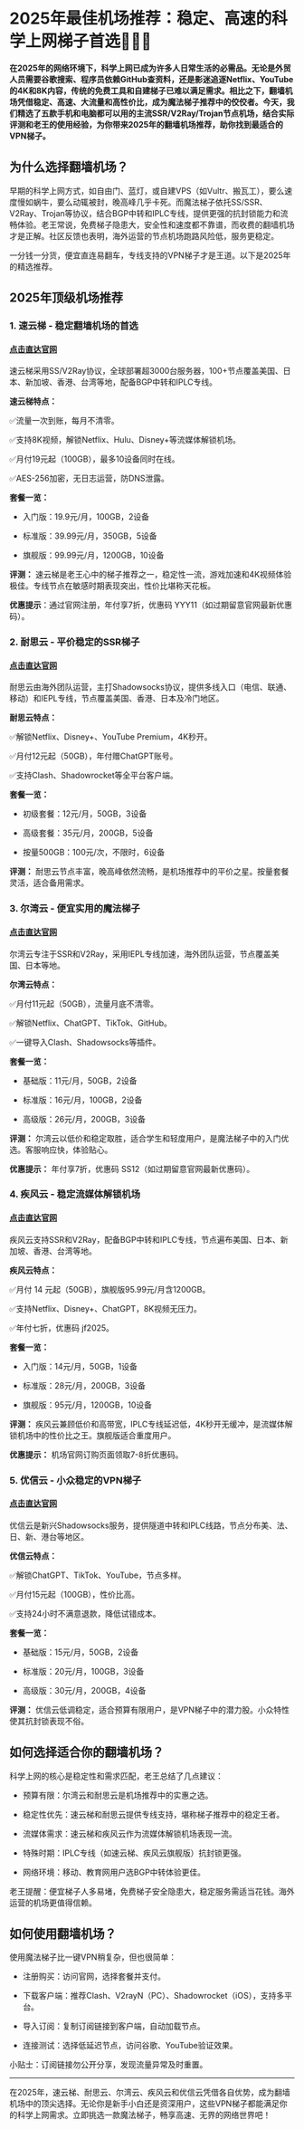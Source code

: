 # 2025年最佳机场推荐：稳定、高速的科学上网梯子首选🏅🏅🏅
**在2025年的网络环境下，科学上网已成为许多人日常生活的必需品。无论是外贸人员需要谷歌搜索、程序员依赖GitHub查资料，还是影迷追逐Netflix、YouTube的4K和8K内容，传统的免费工具和自建梯子已难以满足需求。相比之下，翻墙机场凭借稳定、高速、大流量和高性价比，成为魔法梯子推荐中的佼佼者。今天，我们精选了五款手机和电脑都可以用的主流SSR/V2Ray/Trojan节点机场，结合实际评测和老王的使用经验，为你带来2025年的翻墙机场推荐，助你找到最适合的VPN梯子。**

## 为什么选择翻墙机场？
早期的科学上网方式，如自由门、蓝灯，或自建VPS（如Vultr、搬瓦工），要么速度慢如蜗牛，要么动辄被封，晚高峰几乎卡死。而魔法梯子依托SS/SSR、V2Ray、Trojan等协议，结合BGP中转和IPLC专线，提供更强的抗封锁能力和流畅体验。老王常说，免费梯子隐患大，安全性和速度都不靠谱，而收费的翻墙机场才是正解。社区反馈也表明，海外运营的节点机场跑路风险低，服务更稳定。

一分钱一分货，便宜直连易翻车，专线支持的VPN梯子才是王道。以下是2025年的精选推荐。

## 2025年顶级机场推荐
### 1. 速云梯 - 稳定翻墙机场的首选
#### [点击直达官网](https://go.1vpn.cc/suyu)
速云梯采用SS/V2Ray协议，全球部署超3000台服务器，100+节点覆盖美国、日本、新加坡、香港、台湾等地，配备BGP中转和IPLC专线。

**速云梯特点：**

✅流量一次到账，每月不清零。

✅支持8K视频，解锁Netflix、Hulu、Disney+等流媒体解锁机场。

✅月付19元起（100GB），最多10设备同时在线。

✅AES-256加密，无日志运营，防DNS泄露。

**套餐一览：**
- 入门版：19.9元/月，100GB，2设备

- 标准版：39.99元/月，350GB，5设备

- 旗舰版：99.99元/月，1200GB，10设备

**评测：**
速云梯是老王心中的梯子推荐之一，稳定性一流，游戏加速和4K视频体验极佳。专线节点在敏感时期表现突出，性价比堪称天花板。

**优惠提示**：通过官网注册，年付享7折，优惠码 YYY11（如过期留意官网最新优惠码）。

### 2. 耐思云 - 平价稳定的SSR梯子
#### [点击直达官网](https://go.1vpn.cc/nisi)
耐思云由海外团队运营，主打Shadowsocks协议，提供多线入口（电信、联通、移动）和IEPL专线，节点覆盖美国、香港、日本及冷门地区。

**耐思云特点：**

✅解锁Netflix、Disney+、YouTube Premium，4K秒开。

✅月付12元起（50GB），年付赠ChatGPT账号。

✅支持Clash、Shadowrocket等全平台客户端。

**套餐一览：**
- 初级套餐：12元/月，50GB，3设备

- 高级套餐：35元/月，200GB，5设备

- 按量500GB：100元/次，不限时，6设备

**评测：**
耐思云节点丰富，晚高峰依然流畅，是机场推荐中的平价之星。按量套餐灵活，适合备用需求。



### 3. 尔湾云 - 便宜实用的魔法梯子
#### [点击直达官网](https://go.1vpn.cc/ewan)
尔湾云专注于SSR和V2Ray，采用IEPL专线加速，海外团队运营，节点覆盖美国、日本等地。

**尔湾云特点：**

✅月付11元起（50GB），流量月底不清零。

✅解锁Netflix、ChatGPT、TikTok、GitHub。

✅一键导入Clash、Shadowsocks等插件。

**套餐一览：**

- 基础版：11元/月，50GB，2设备

- 标准版：16元/月，100GB，2设备

- 高级版：26元/月，200GB，3设备

**评测：**
尔湾云以低价和稳定取胜，适合学生和轻度用户，是魔法梯子中的入门优选。客服响应快，体验贴心。

**优惠提示：** 年付享7折，优惠码 SS12（如过期留意官网最新优惠码）。

### 4. 疾风云 - 稳定流媒体解锁机场
#### [点击直达官网](https://go.1vpn.cc/jife)
疾风云支持SSR和V2Ray，配备BGP中转和IPLC专线，节点遍布美国、日本、新加坡、香港、台湾等地。

**疾风云特点：**

✅月付 14 元起（50GB），旗舰版95.99元/月含1200GB。

✅支持Netflix、Disney+、ChatGPT，8K视频无压力。

✅年付七折，优惠码 jf2025。

**套餐一览：**
- 入门版：14元/月，50GB，1设备

- 标准版：28元/月，200GB，3设备

- 旗舰版：95元/月，1200GB，10设备

**评测：** 
疾风云兼顾低价和高带宽，IPLC专线延迟低，4K秒开无缓冲，是流媒体解锁机场中的性价比之王。旗舰版适合重度用户。

**优惠提示：** 机场官网订购页面领取7-8折优惠码。

### 5. 优信云 - 小众稳定的VPN梯子
#### [点击直达官网](https://go.1vpn.cc/uxin)
优信云是新兴Shadowsocks服务，提供隧道中转和IPLC线路，节点分布美、法、日、新、港台等地区。

**优信云特点：**

✅解锁ChatGPT、TikTok、YouTube，节点多样。

✅月付15元起（100GB），性价比高。

✅支持24小时不满意退款，降低试错成本。

**套餐一览：**
- 基础版：15元/月，50GB，2设备

- 标准版：20元/月，100GB，3设备

- 高级版：30元/月，200GB，4设备

**评测：**
优信云低调稳定，适合预算有限用户，是VPN梯子中的潜力股。小众特性使其抗封锁表现不俗。

## 如何选择适合你的翻墙机场？
科学上网的核心是稳定性和需求匹配，老王总结了几点建议：
- 预算有限：尔湾云和耐思云是机场推荐中的实惠之选。

- 稳定性优先：速云梯和耐思云提供专线支持，堪称梯子推荐中的稳定王者。

- 流媒体需求：速云梯和疾风云作为流媒体解锁机场表现一流。

- 特殊时期：IPLC专线（如速云梯、疾风云旗舰版）抗封锁更强。

- 网络环境：移动、教育网用户选BGP中转体验更佳。

老王提醒：便宜梯子人多易堵，免费梯子安全隐患大，稳定服务需适当花钱。海外运营的机场更值得信赖。
## 如何使用翻墙机场？
使用魔法梯子比一键VPN稍复杂，但也很简单：
- 注册购买：访问官网，选择套餐并支付。

- 下载客户端：推荐Clash、V2rayN（PC）、Shadowrocket（iOS），支持多平台。

- 导入订阅：复制订阅链接到客户端，自动加载节点。

- 连接测试：选择低延迟节点，访问谷歌、YouTube验证效果。

小贴士：订阅链接勿公开分享，发现流量异常及时重置。

---
在2025年，速云梯、耐思云、尔湾云、疾风云和优信云凭借各自优势，成为翻墙机场中的顶尖选择。无论你是新手小白还是资深用户，这些VPN梯子都能满足你的科学上网需求。立即挑选一款魔法梯子，畅享高速、无界的网络世界吧！

